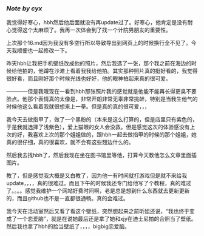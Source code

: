 ### *Note by cyx*

我觉得好寒心，hbh然后他后面就没有再update过了。好寒心，他肯定是没有耐心觉得这个太麻烦了。我再一次体会到了找一个计院男朋友的重要性。

上次那个16.md因为我没有多空行所以导致导出到网页上的时候换行全不见了。今天我顺便也一起修改一下。

昨天hbh让我把手机壁纸改成他的照片，然后我选了一张，那个我之前在海边的时候给他拍的，他蹲在沙滩上看着我我给他拍。其实那种照片真的挺好看的，我觉得很好看，而且刚好那个时候光线也好好，他的眼神拍起来真的很可爱。

————但是我哦现在一看到hbh那张照片我的感觉就是他能不能再长得更臭不要脸点。他那个表情真的太像是，非常开朗非常无辜非常挑衅，特别是当我生他气的时候他这么看着我就很想来上一拳。但是真的真的很可爱，，，

我今天去做指甲了，做了一个黑粉的（本来是这么打算的，但是店里只有紫色的，于是我就选择了浅紫色），爱上猫眼的女人会没救。但是感觉这次的体验感没有上次的好，我喜欢上次的那个姐姐做的，跟hbh一起去做指甲的时候的那个姐姐，她真的很仔细，真的很喜欢，就不会有这些翘边什么的。

然后我去找hbh了，然后我现在坐在图书馆里等他，打算今天教他怎么文章里面插图片。

教了，但是感觉我大概是又白教了，因为他一有时间就打游戏但是就不来给我update，，，，真的很难过。而且下午的时候我还专门给他写了个教程，真的难过了。。。。感觉我维护一个网站好费时间啊，老是总是想到什么东西就去更新更新的，而且github也不是一直都很通畅。真的会难过。

我今天在活动室然后又看了看这个壁纸，突然想起来之前昕姐还说，“我也终于变成了一个恋爱脑”，就是在说她最后还是拿了她和xjy在迪士尼拍的合照当了壁纸。然后我也拿了hbh的脸当壁纸了，，，，bigbig恋爱脑。

